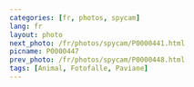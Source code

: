 ```yaml
---
categories: [fr, photos, spycam]
lang: fr
layout: photo
next_photo: /fr/photos/spycam/P0000441.html
picname: P0000447
prev_photo: /fr/photos/spycam/P0000448.html
tags: [Animal, Fotofalle, Paviane]
---
```

